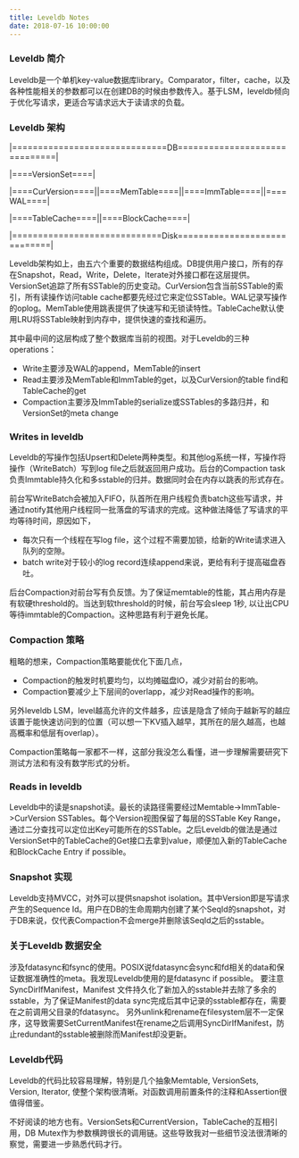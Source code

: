 ```yaml
---
title: Leveldb Notes
date: 2018-07-16 10:00:00
---
```




### Leveldb 简介

Leveldb是一个单机key-value数据库library。Comparator，filter，cache，以及各种性能相关的参数都可以在创建DB的时候由参数传入。基于LSM，leveldb倾向于优化写请求，更适合写请求远大于读请求的负载。

### Leveldb 架构

|==============================DB==============================|

|====VersionSet====|

|====CurVersion====||====MemTable====||====ImmTable====||====WAL====|

|====TableCache====||====BlockCache====|

|=============================Disk=============================|

Leveldb架构如上，由五六个重要的数据结构组成。DB提供用户接口，所有的存在Snapshot，Read，Write，Delete，Iterate对外接口都在这层提供。VersionSet追踪了所有SSTable的历史变动。CurVersion包含当前SSTable的索引，所有读操作访问table cache都要先经过它来定位SSTable。WAL记录写操作的oplog。MemTable使用跳表提供了快速写和无锁读特性。TableCache默认使用LRU将SSTable映射到内存中，提供快速的查找和遍历。

其中最中间的这层构成了整个数据库当前的视图。对于Leveldb的三种operations：

* Write主要涉及WAL的append，MemTable的insert
* Read主要涉及MemTable和ImmTable的get，以及CurVersion的table find和TableCache的get
* Compaction主要涉及ImmTable的serialize或SSTables的多路归并，和VersionSet的meta change


### Writes in leveldb
Leveldb的写操作包括Upsert和Delete两种类型。和其他log系统一样，写操作将操作（WriteBatch）写到log file之后就返回用户成功。后台的Compaction task负责Immtable持久化和多sstable的归并。数据同时会在内存以跳表的形式存在。

前台写WriteBatch会被加入FIFO，队首所在用户线程负责batch这些写请求，并通过notify其他用户线程同一批落盘的写请求的完成。这种做法降低了写请求的平均等待时间，原因如下，

* 每次只有一个线程在写log file，这个过程不需要加锁，给新的Write请求进入队列的空隙。
* batch write对于较小的log record连续append来说，更给有利于提高磁盘吞吐。

后台Compaction对前台写有负反馈。为了保证memtable的性能，其占用内存是有软硬threshold的。当达到软threshold的时候，前台写会sleep 1秒, 以让出CPU等待immtable的Compaction。这种思路有利于避免长尾。

### Compaction 策略
粗略的想来，Compaction策略要能优化下面几点，

* Compaction的触发时机要均匀，以均摊磁盘IO，减少对前台的影响。
* Compaction要减少上下层间的overlapp，减少对Read操作的影响。

另外leveldb LSM，level越高允许的文件越多，应该是隐含了倾向于越新写的越应该置于能快速访问到的位置（可以想一下KV插入越早，其所在的层久越高，也越高概率和低层有overlap）。

Compaction策略每一家都不一样，这部分我没怎么看懂，进一步理解需要研究下测试方法和有没有数学形式的分析。

### Reads in leveldb
Leveldb中的读是snapshot读。最长的读路径需要经过Memtable->ImmTable->CurVersion SSTables。每个Version视图保留了每层的SSTable Key Range，通过二分查找可以定位出Key可能所在的SSTable。之后Leveldb的做法是通过VersionSet中的TableCache的Get接口去拿到value，顺便加入新的TableCache和BlockCache Entry if possible。

### Snapshot 实现
Leveldb支持MVCC，对外可以提供snapshot isolation。其中Version即是写请求产生的Sequence Id。用户在DB的生命周期内创建了某个SeqId的snapshot，对于DB来说，仅代表Compaction不会merge并删除该SeqId之后的sstable。

### 关于Leveldb 数据安全
涉及fdatasync和fsync的使用。POSIX说fdatasync会sync和fd相关的data和保证数据准确性的meta。我发现Leveldb使用的是fdatasync if possible。
要注意SyncDirIfManifest，Manifest 文件持久化了新加入的sstable并去除了多余的sstable，为了保证Manifest的data sync完成后其中记录的sstable都存在，需要在之前调用父目录的fdatasync。
另外unlink和rename在filesystem层不一定保序，这导致需要SetCurrentManifest在rename之后调用SyncDirIfManifest，防止redundant的sstable被删除而Manifest却没更新。

### Leveldb代码
Leveldb的代码比较容易理解，特别是几个抽象Memtable, VersionSets, Version, Iterator, 使整个架构很清晰。对函数调用前置条件的注释和Assertion很值得借鉴。

不好阅读的地方也有。VersionSets和CurrentVersion，TableCache的互相引用，DB Mutex作为参数横跨很长的调用链。这些导致我对一些细节没法很清晰的察觉，需要进一步熟悉代码才行。
